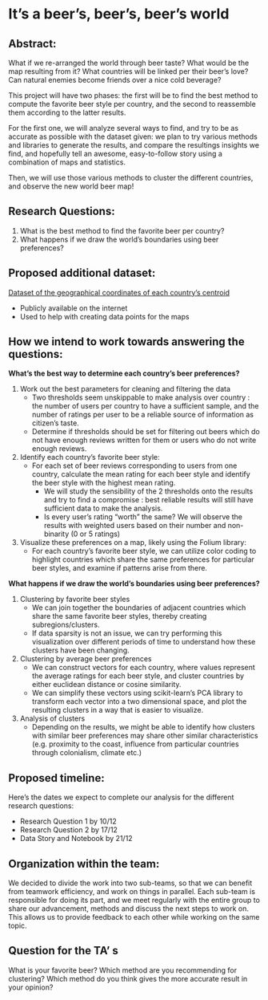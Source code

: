 # It’s a beer’s, beer’s, beer’s world
## Abstract:
What if we re-arranged the world through beer taste? What would be the map resulting from it? What countries will be linked per their beer’s love? Can natural enemies become friends over a nice cold beverage? 

This project will have two phases: the first will be to find the best method to compute the favorite beer style per country, and the second to reassemble them according to the latter results.

For the first one, we will analyze several ways to find, and try to be as accurate as possible with the dataset given:  we plan to try various methods and libraries to generate the results, and compare the resultings insights we find, and hopefully tell an awesome, easy-to-follow story using a combination of maps and statistics.

Then, we will use those various methods to cluster the different countries, and observe the new world beer map!

## Research Questions:
1. What is the best method to find the favorite beer per country?
2. What happens if we draw the world’s boundaries using beer preferences?

## Proposed additional dataset:

[Dataset of the geographical coordinates of each country’s centroid](https://github.com/lukes/ISO-3166-Countries-with-Regional-Codes/blob/master/all/all.csv)
- Publicly available on the internet
- Used to help with creating data points for the maps

## How we intend to work towards answering the questions:

**What’s the best way to determine each country’s beer preferences?**
1. Work out the best parameters for cleaning and filtering the data
    - Two thresholds seem unskippable to make analysis over country : the number of users per country to have a sufficient sample, and the number of ratings per user to be a reliable source of information as citizen’s taste. 
    - Determine if thresholds should be set for filtering out beers which do not have enough reviews written for them or users who do not write enough reviews.
2. Identify each country’s favorite beer style:
    - For each set of beer reviews corresponding to users from one country, calculate the mean rating for each beer style and identify the beer style with the highest mean rating.
        - We will study the sensibility of the 2 thresholds onto the results and try to find a compromise : best reliable results will still have sufficient data to make the analysis.
        - Is every user’s rating “worth” the same? We will observe the results with weighted users based on their number and non-binarity (0 or 5 ratings)
3. Visualize these preferences on a map, likely using the Folium library:
    - For each country’s favorite beer style, we can utilize color coding to highlight countries which share the same preferences for particular beer styles, and examine if patterns arise from there.

**What happens if we draw the world’s boundaries using beer preferences?**
1. Clustering by favorite beer styles
    - We can join together the boundaries of adjacent countries which share the same favorite beer styles, thereby creating subregions/clusters.
    - If data sparsity is not an issue, we can try performing this visualization over different periods of time to understand how these clusters have been changing.
2. Clustering by average beer preferences
    - We can construct vectors for each country, where values represent the average ratings for each beer style, and cluster countries by either euclidean distance or cosine similarity.
    - We can simplify these vectors using scikit-learn’s PCA library to transform each vector into a two dimensional space, and plot the resulting clusters in a way that is easier to visualize.
3. Analysis of clusters
    - Depending on the results, we might be able to identify how clusters with similar beer preferences may share other similar characteristics (e.g. proximity to the coast, influence from particular countries through colonialism, climate etc.)

## Proposed timeline:
Here’s the dates we expect to complete our analysis for the different research questions:
- Research Question 1 by 10/12
- Research Question 2 by 17/12
- Data Story and Notebook by 21/12

## Organization within the team:
We decided to divide the work into two sub-teams, so that we can benefit from teamwork efficiency, and work on things in parallel. Each sub-team is responsible for doing its part, and we meet regularly with the entire group to share our advancement, methods and discuss the next steps to work on. This allows us to provide feedback to each other while working on the same topic.

## Question for the TA’ s

What is your favorite beer?
Which method are you recommending for clustering?
Which method do you think gives the more accurate result in your opinion?
